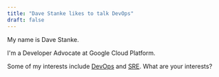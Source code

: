 ```yaml
---
title: "Dave Stanke likes to talk DevOps"
draft: false
---
```


My name is Dave Stanke. 

I'm a Developer Advocate at Google Cloud Platform.

Some of my interests include [DevOps](https://cloud.google.com/devops/) and [SRE](https://google.com/sre). What are your interests?
